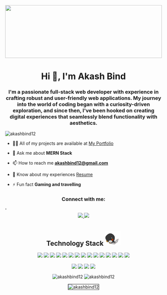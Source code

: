 <img src="https://user-images.githubusercontent.com/97519781/165378050-f81bf1f6-2be1-4a04-a11d-314a7628e58f.png"  width="100%" height="170" />



<h1 align="center">Hi 👋, I'm Akash Bind</h1>
<!-- <img src ="https://c.tenor.com/RIqgagpV8NwAAAAC/akash-network-decloud.gif" align="right" width="200" height="200" /> -->
<h3 align="center">I'm a passionate full-stack web developer with experience in crafting robust and user-friendly web applications. My journey into the world of coding began with a curiosity-driven exploration, and since then, I've been hooked on creating digital experiences that seamlessly blend functionality with aesthetics.</h3>

<p align="left"> <img src="https://komarev.com/ghpvc/?username=akashbind12&label=Profile%20views&color=0e75b6&style=flat" alt="akashbind12" /> </p>

- 👨‍💻 All of my projects are available at [My Portfolio](https://akashbind12-portfolio.vercel.app/)

- 💬 Ask me about **MERN Stack**

- 📫 How to reach me **akashbind12@gmail.com**

- 📄 Know about my experiences [Resume](https://drive.google.com/file/d/1y7xauEmCT7vds2d9aKb746Q9k_6N7_KZ/view?usp=drive_link)

- ⚡ Fun fact **Gaming and travelling**

<h3 align="center">Connect with me:</h3>

</p>'

<div align="center" >

 <a href="https://www.linkedin.com/in/akashbind12">
    <img src="https://img.shields.io/badge/linkedin-%230077B5.svg?&style=for-the-badge&logo=linkedin&logoColor=white" />
</a>
 
<a href="">
    <img src="https://img.shields.io/badge/Twitter-1DA1F2?style=for-the-badge&logo=twitter&logoColor=white" />
</a>
</div>

<h1></h1>
<p align="center">
  <h2 align="center">Technology Stack  <img src="https://github.com/Vaman93/Vaman93/blob/main/image/laptop.gif" width="50"></h2>
<div align="center">
   <img src="https://img.shields.io/badge/-HTML-c58545?style=for-the-badge&logo=html5&logoColor=c58545&labelColor=282828">
   <img src="https://img.shields.io/badge/-CSS-d1a01f?style=for-the-badge&logo=css3&logoColor=d1a01f&labelColor=282828">
   <img src="https://img.shields.io/badge/JavaScript-F7DF1E?style=for-the-badge&logo=javascript&logoColor=d1a01f&labelColor=282828">
   <img src="https://img.shields.io/badge/React-20232A?style=for-the-badge&logo=react&logoColor=61DAFB&labelColor=282828">
   <img src="https://img.shields.io/badge/Redux-593D88?style=for-the-badge&logo=redux&logoColor=white"/>
   <img src="https://img.shields.io/badge/-Vue.js-d1a01f?style=for-the-badge&logo=vue3&logoColor=d1a01f&labelColor=282828">
   <img src="https://img.shields.io/badge/Node.js-43853D?style=for-the-badge&logo=node.js&logoColor=d1a01f&labelColor=282828">
   <img src="https://img.shields.io/badge/Express.js-404D59?style=for-the-badge&logo=express&logoColor=d1a01f&labelColor=282828">
   <img src="https://img.shields.io/badge/MongoDB-4EA94B?style=for-the-badge&logo=mongodb&logoColor=white">
   <img src="https://img.shields.io/badge/-Mongoose-c58545?style=for-the-badge&logo=mongoose5&logoColor=c58545&labelColor=282828">
   <img src="https://img.shields.io/badge/-MySQL-c58545?style=for-the-badge&logo=mysql&logoColor=c58545&labelColor=282828">
   <img src="https://img.shields.io/badge/Sequelize-20232A?style=for-the-badge&logo=sequelize&logoColor=61DAFB&labelColor=282828">
   <img src="https://img.shields.io/badge/vuetify.js-43853D?style=for-the-badge&logo=vuetify&logoColor=d1a01f&labelColor=282828">
   <img src="https://img.shields.io/badge/Material--UI-0081CB?style=for-the-badge&logo=materialui&logoColor=white"/>
   <img src="https://img.shields.io/badge/-ChakraUI-d1a01f?style=for-the-badge&logo=chakraui3&logoColor=d1a01f&labelColor=282828">
  </br>
    </br>
  <img src="https://img.shields.io/badge/GitHub-100000?style=for-the-badge&logo=github&logoColor=white"/>
  <img src="https://img.shields.io/badge/Postman-430098?style=for-the-badge&logo=postman&logoColor=white"/>
  <img src="https://img.shields.io/badge/Netlify-00C7B7?style=for-the-badge&logo=netlify&logoColor=whit"/>
  <img src="https://img.shields.io/badge/Heroku-430098?style=for-the-badge&logo=heroku&logoColor=white"/>
  
</div>
</p>

<div align="center" >
<img  width="48%" height="300px" src="https://github-readme-stats.vercel.app/api/top-langs?username=akashbind12&show_icons=true&locale=en&layout=compact" alt="akashbind12" />
<img width="48%" height="300px" src="https://github-readme-stats.vercel.app/api?username=akashbind12&show_icons=true&locale=en" alt="akashbind12" />
</div>

<p align="center"margin-top="20px" ><img border="1px solid red" align="center" margin="auto" width="450px"  src="https://github-readme-streak-stats.herokuapp.com/?user=akashbind12&" alt="akashbind12" /></p>

